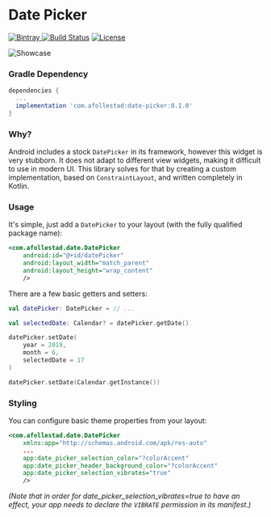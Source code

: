 # Date Picker

[ ![Bintray](https://api.bintray.com/packages/drummer-aidan/maven/date-picker/images/download.svg) ](https://bintray.com/drummer-aidan/maven/date-picker/_latestVersion)
[![Build Status](https://travis-ci.org/afollestad/date-picker.svg)](https://travis-ci.org/afollestad/date-picker)
[![License](https://img.shields.io/badge/License-Apache%202.0-blue.svg)](https://opensource.org/licenses/Apache-2.0)

![Showcase](https://raw.githubusercontent.com/afollestad/date-picker/master/art/showcase.jpg)

### Gradle Dependency

```gradle
dependencies {
  ...
  implementation 'com.afollestad:date-picker:0.1.0'
}
```

### Why?

Android includes a stock `DatePicker` in its framework, however this widget is very stubborn. It 
does not adapt to different view widgets, making it difficult to use in modern UI. This library 
solves for that by creating a custom implementation, based on `ConstraintLayout`, and written 
completely in Kotlin.

### Usage

It's simple, just add a `DatePicker` to your layout (with the fully qualified package name):

```xml
<com.afollestad.date.DatePicker
    android:id="@+id/datePicker"
    android:layout_width="match_parent"
    android:layout_height="wrap_content"
    />
```

There are a few basic getters and setters:

```kotlin
val datePicker: DatePicker = // ...

val selectedDate: Calendar? = datePicker.getDate()

datePicker.setDate(
    year = 2019,
    month = 6,
    selectedDate = 17
)

datePicker.setDate(Calendar.getInstance())
```

### Styling

You can configure basic theme properties from your layout:

```xml
<com.afollestad.date.DatePicker
    xmlns:app="http://schemas.android.com/apk/res-auto"
    ...
    app:date_picker_selection_color="?colorAccent"
    app:date_picker_header_background_color="?colorAccent"
    app:date_picker_selection_vibrates="true"
    />
```

*(Note that in order for date_picker_selection_vibrates=true to have an effect, your app needs to 
declare the `VIBRATE` permission in its manifest.)*
